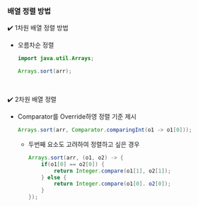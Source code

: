 ### 배열 정렬 방법

:heavy_check_mark: 1차원 배열 정렬 방법

- 오름차순 정렬

  ````java
  import java.util.Arrays;
  
  Arrays.sort(arr);
  ````

<br>

:heavy_check_mark: 2차원 배열 정렬

- Comparator를 Override하영 정렬 기준 제시

  ````java
  Arrays.sort(arr, Comparator.comparingInt(o1 -> o1[0]));
  ````

  - 두번째 요소도 고려하여 정렬하고 싶은 경우

    ````java
    Arrays.sort(arr, (o1, o2) -> {
    	if(o1[0] == o2[0]) {
    		return Integer.compare(o1[1], o2[1]);
    	} else {
            return Integer.compare(o1[0]. o2[0]);
        }
    });
    ````

    
